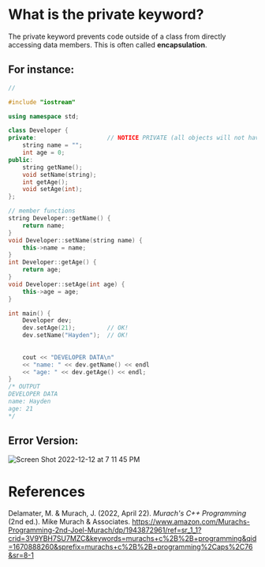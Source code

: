# What is the private keyword? 

The private keyword prevents code outside of a class from directly accessing data members. This is often called **encapsulation**. 


## For instance: 
```cpp 
//

#include "iostream"

using namespace std;

class Developer {
private:                    // NOTICE PRIVATE (all objects will not have direct access to name or age) 
    string name = "";
    int age = 0;
public:
    string getName();       
    void setName(string);
    int getAge();
    void setAge(int);
};

// member functions
string Developer::getName() {
    return name;
}
void Developer::setName(string name) {
    this->name = name;
}
int Developer::getAge() {
    return age;
}
void Developer::setAge(int age) {
    this->age = age;
}

int main() {
    Developer dev;
    dev.setAge(21);         // OK!
    dev.setName("Hayden");  // OK!
    
    
    cout << "DEVELOPER DATA\n"
    << "name: " << dev.getName() << endl
    << "age: " << dev.getAge() << endl;
}
/* OUTPUT
DEVELOPER DATA
name: Hayden
age: 21
*/

``` 

## Error Version: 
![Screen Shot 2022-12-12 at 7 11 45 PM](https://user-images.githubusercontent.com/109105989/207191633-dbf74f1a-0706-4659-acfe-4d6216ed8d9f.png)


# References 
Delamater, M. & Murach, J. (2022, April 22). *Murach's C++ Programming* (2nd ed.). Mike Murach & Associates. <https://www.amazon.com/Murachs-Programming-2nd-Joel-Murach/dp/1943872961/ref=sr_1_1?crid=3V9YBH7SU7MZC&keywords=murachs+c%2B%2B+programming&qid=1670888260&sprefix=murachs+c%2B%2B+programming%2Caps%2C76&sr=8-1>  
